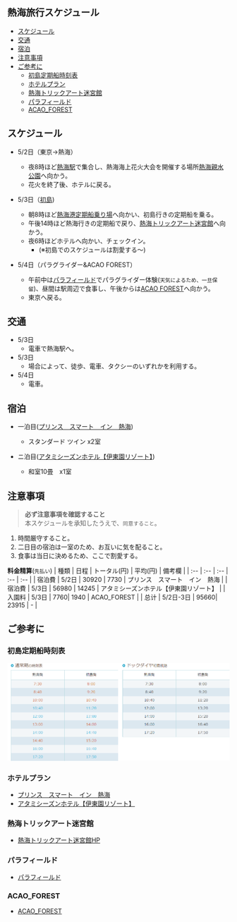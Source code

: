 ## 熱海旅行スケジュール
- [スケジュール](#スケジュール)
- [交通](#交通)
- [宿泊](#宿泊)
- [注意事項](#注意事項)
- [ご参考に](#ご参考に)
  - [初島定期船時刻表](#初島定期船時刻表)
  - [ホテルプラン](#ホテルプラン)
  - [熱海トリックアート迷宮館](#熱海トリックアート迷宮館)
  - [パラフィールド](#パラフィールド)
  - [ACAO_FOREST](#ACAO_FOREST)

## スケジュール
* 5/2日（東京→熱海）  
  * 夜8時ほど[熱海駅](https://www.google.co.jp/maps/place/%E7%86%B1%E6%B5%B7%E9%A7%85/@35.1038466,139.0756954,17z/data=!3m1!4b1!4m5!3m4!1s0x6019be636b82cba7:0xcbf54c6a640da004!8m2!3d35.1038422!4d139.0778841?hl=ja)で集合し、熱海海上花火大会を開催する場所[熱海親水公園](https://www.google.co.jp/maps/place/%E7%86%B1%E6%B5%B7%E8%A6%AA%E6%B0%B4%E5%85%AC%E5%9C%92/@35.094681,139.0743749,18.25z/data=!4m10!1m3!2m2!1z6Z2Z5bKh55yM54ax5rW35biC5ria55S65Zyw5YWI44CA6Kaq5rC05YWs5ZyS!6e1!3m5!1s0x6019be5d90318743:0xd1da8fc50597dc2f!8m2!3d35.0952988!4d139.0757477!15sCi3pnZnlsqHnnIznhrHmtbfluILmuJrnlLrlnLDlhYjjgIDopqrmsLTlhazlnJJaNSIz6Z2Z5bKhIOecjCDnhrHmtbcg5biCIOa4miDnlLog5ZywIOWFiCDopqrmsLQg5YWs5ZySkgEEcGFya5oBJENoZERTVWhOTUc5blMwVkpRMEZuU1VScFgwOU1hQzFCUlJBQg?hl=ja)へ向かう。
  * 花火を終了後、ホテルに戻る。

* 5/3日（[初島](https://www.google.co.jp/maps/place/%E5%88%9D%E5%B3%B6/@35.0399865,139.16805,17z/data=!4m13!1m7!3m6!1s0x6019c7acb7dc98cf:0xe5f46fda230c4d6d!2z5Yid5bO2!3b1!8m2!3d35.0405168!4d139.1714529!3m4!1s0x6019c72fd76e407f:0x487867baf88c7faa!8m2!3d35.041111!4d139.168889?hl=ja))
  * 朝8時ほど[熱海港定期船乗り場](https://www.google.co.jp/maps/place/%E7%86%B1%E6%B5%B7%E6%B8%AF%E5%AE%9A%E6%9C%9F%E8%88%B9%E4%B9%97%E3%82%8A%E5%A0%B4/@35.0898266,139.0740379,17z/data=!3m1!4b1!4m5!3m4!1s0x6019be5bfb63c18f:0xb3e04fba482a44bf!8m2!3d35.0898222!4d139.0762266?hl=ja)へ向かい、初島行きの定期船を乗る。
  * 午後14時ほど熱海行きの定期船で戻り、[熱海トリックアート迷宮館](https://www.google.co.jp/maps/place/%E7%86%B1%E6%B5%B7%E3%83%88%E3%83%AA%E3%83%83%E3%82%AF%E3%82%A2%E3%83%BC%E3%83%88%E8%BF%B7%E5%AE%AE%E9%A4%A8/@35.0858984,139.0762899,17z/data=!4m12!1m6!3m5!1s0x6019be5bfb63c18f:0xb3e04fba482a44bf!2z54ax5rW35riv5a6a5pyf6Ii55LmX44KK5aC0!8m2!3d35.0898222!4d139.0762266!3m4!1s0x6019be576ccf2f3b:0xd91ad26902591504!8m2!3d35.0865301!4d139.0782484?hl=ja)へ向かう。
  * 夜6時ほどホテルへ向かい、チェックイン。
    * (※初島でのスケジュールは割愛する～)
 
* 5/4日（パラグライダー&ACAO FOREST） 
  * 午前中は[パラフィールド](https://www.google.co.jp/maps/place/%E3%83%91%E3%83%A9%E3%83%95%E3%82%A3%E3%83%BC%E3%83%AB%E3%83%89%E3%83%91%E3%83%A9%E3%82%B0%E3%83%A9%E3%82%A4%E3%83%80%E3%83%BC%E3%82%B9%E3%82%AF%E3%83%BC%E3%83%AB/@35.048708,139.0344984,20z/data=!4m13!1m7!3m6!1s0x60199564edbf105b:0xdd33adf358bee6e8!2z44CSNDEzLTAxMDIg6Z2Z5bKh55yM54ax5rW35biC5LiL5aSa6LOA77yR77yV77yQ77yX4oiS77yR!3b1!8m2!3d35.0486956!4d139.0347891!3m4!1s0x60199564edbf105b:0x117dfbbc9108f5b7!8m2!3d35.0486705!4d139.0347547?hl=ja)でパラグライダー体験(`天気によるため、一旦保留`)、昼間は駅周辺で食事し、午後からは[ACAO FOREST](https://acaoforest.jp/#access)へ向かう。
  * 東京へ戻る。


## 交通
* 5/3日   
  * 電車で熱海駅へ。  
* 5/3日  
  * 場合によって、徒歩、電車、タクシーのいずれかを利用する。 
* 5/4日  
  * 電車。

## 宿泊
* 一泊目([プリンス　スマート　イン　熱海](https://www.google.co.jp/maps/place/%E3%83%97%E3%83%AA%E3%83%B3%E3%82%B9+%E3%82%B9%E3%83%9E%E3%83%BC%E3%83%88+%E3%82%A4%E3%83%B3+%E7%86%B1%E6%B5%B7/@35.1049517,139.0779583,17z/data=!4m18!1m7!3m6!1s0x6019be62c66fd8f7:0xaa6374c56fd20751!2z44CSNDEzLTAwMDUg6Z2Z5bKh55yM54ax5rW35biC5pil5pel55S677yR77yX!3b1!8m2!3d35.1049316!4d139.0802916!3m9!1s0x6019bfc8baad0db7:0xff38db5a690abc02!5m4!1s2022-05-02!2i2!4m1!1i2!8m2!3d35.1047767!4d139.0803131?hl=ja))    
  * スタンダード ツイン x2室 　

* ニ泊目([アタミシーズンホテル【伊東園リゾート】](https://www.google.co.jp/maps/place/%E3%80%92413-0019+%E9%9D%99%E5%B2%A1%E7%9C%8C%E7%86%B1%E6%B5%B7%E5%B8%82%E5%92%B2%E8%A6%8B%E7%94%BA%EF%BC%96%E2%88%92%EF%BC%91/@35.0995829,139.0708809,17z/data=!4m5!3m4!1s0x6019be65bdbe954b:0x9932afcec6620ddd!8m2!3d35.0995829!4d139.0730696?hl=ja))   
  * 和室10畳　x1室

## 注意事項
> **必ず注意事項を確認すること**   
> 本スケジュールを承知したうえで、`同意すること`。
1. 時間厳守すること。
2. 二日目の宿泊は一室のため、お互いに気を配ること。
3. 食事は当日に決めるため、ここで割愛する。

**料金精算**(`先払い`)
| 種類 | 日程 | トータル(円) | 平均(円) | 備考欄 |
| :-- | :-- | :-- | :-- | :-- |
| 宿泊費 | 5/2日 | 30920 | 7730 | プリンス　スマート　イン　熱海 |
| 宿泊費 | 5/3日 | 56980 | 14245 | アタミシーズンホテル【伊東園リゾート】 |
| 入園料 | 5/3日 | 7760| 1940 | ACAO_FOREST |
| 总计 | 5/2日-3日 | 95660| 23915 | - |



## ご参考に
### 初島定期船時刻表
![Travel in Atami](hatsushima.png)
### ホテルプラン
* [プリンス　スマート　イン　熱海](https://www.jalan.net/uw/uwp3200/uww3201init.do?contHideFlg=1&distCd=01&smlCd=210202&yadNo=308473&stayYear=&stayMonth=&stayDay=&dateUndecided=1&roomCount=1&roomCrack=000000&screenId=UWW3101&planCd=03217203&roomTypeCd=0478559&planListNumPlan=6_1_0&groupBookingFlg=)
* [アタミシーズンホテル【伊東園リゾート】](https://www.jalan.net/uw/uwp3200/uww3201init.do?contHideFlg=1&smlCd=210202&yadNo=339986&stayYear=&stayMonth=&stayDay=&dateUndecided=1&roomCount=1&distCd=01&roomCrack=000000&screenId=UWW3101&planCd=03418773&roomTypeCd=0262125&planListNumPlan=19_0_5&groupBookingFlg=)
### 熱海トリックアート迷宮館
* [熱海トリックアート迷宮館HP](http://atami-trickart.com/index.html)
### パラフィールド
* [パラフィールド](https://www.paraglider.co.jp/)
### ACAO_FOREST
* [ACAO_FOREST](https://acaoforest.jp/#map)
